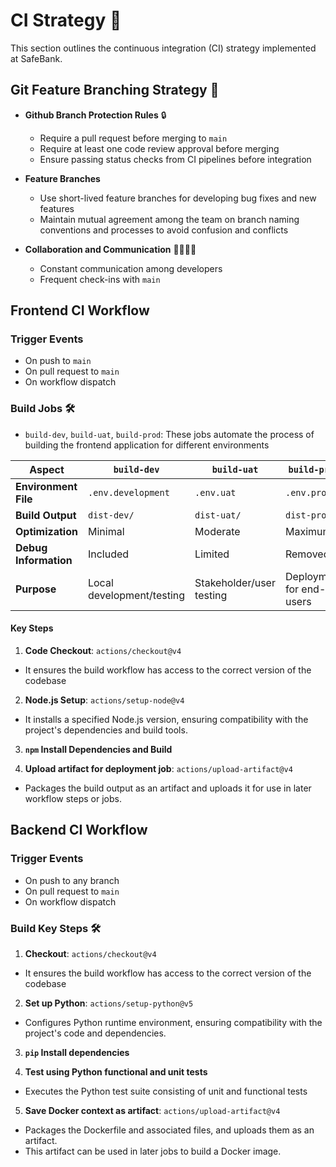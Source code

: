 # CI Strategy 🚀

This section outlines the continuous integration (CI) strategy implemented at SafeBank.

## Git Feature Branching Strategy 🌳

- **Github Branch Protection Rules** 🔒

  - Require a pull request before merging to `main`
  - Require at least one code review approval before merging
  - Ensure passing status checks from CI pipelines before integration

- **Feature Branches**

  - Use short-lived feature branches for developing bug fixes and new features
  - Maintain mutual agreement among the team on branch naming conventions and processes to avoid confusion and conflicts

- **Collaboration and Communication** 🧑‍💻👩‍💻
  - Constant communication among developers
  - Frequent check-ins with `main`

## Frontend CI Workflow

### Trigger Events

- On push to `main`
- On pull request to `main`
- On workflow dispatch

### Build Jobs 🛠️

- `build-dev`, `build-uat`, `build-prod`: These jobs automate the process of building the frontend application for different environments

| **Aspect**            | **`build-dev`**           | **`build-uat`**          | **`build-prod`**         |
| --------------------- | ------------------------- | ------------------------ | ------------------------ |
| **Environment File**  | `.env.development`        | `.env.uat`               | `.env.prod`              |
| **Build Output**      | `dist-dev/`               | `dist-uat/`              | `dist-prod/`             |
| **Optimization**      | Minimal                   | Moderate                 | Maximum                  |
| **Debug Information** | Included                  | Limited                  | Removed                  |
| **Purpose**           | Local development/testing | Stakeholder/user testing | Deployment for end-users |

#### Key Steps

1. **Code Checkout**: `actions/checkout@v4`

- It ensures the build workflow has access to the correct version of the codebase

2. **Node.js Setup**: `actions/setup-node@v4`

- It installs a specified Node.js version, ensuring compatibility with the project's dependencies and build tools.

3. **`npm` Install Dependencies and Build**

4. **Upload artifact for deployment job**: `actions/upload-artifact@v4`

- Packages the build output as an artifact and uploads it for use in later workflow steps or jobs.

## Backend CI Workflow

### Trigger Events

- On push to any branch
- On pull request to `main`
- On workflow dispatch

### Build Key Steps 🛠️

1. **Checkout**: `actions/checkout@v4`

- It ensures the build workflow has access to the correct version of the codebase

2. **Set up Python**: `actions/setup-python@v5`

- Configures Python runtime environment, ensuring compatibility with the project's code and dependencies.

3. **`pip` Install dependencies**

4. **Test using Python functional and unit tests**

- Executes the Python test suite consisting of unit and functional tests

5. **Save Docker context as artifact**: `actions/upload-artifact@v4`

- Packages the Dockerfile and associated files, and uploads them as an artifact.
- This artifact can be used in later jobs to build a Docker image.
